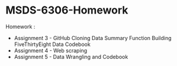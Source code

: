 # MSDS-6306-Homework
Homework :
  * Assignment 3 - GitHub Cloning Data Summary Function Building FiveThirtyEight Data Codebook  
  * Assignment 4 - Web scraping
  * Assignment 5 - Data Wrangling and Codebook
